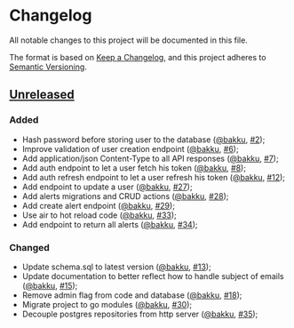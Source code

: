 # Changelog
All notable changes to this project will be documented in this file.

The format is based on [Keep a Changelog](https://keepachangelog.com/en/1.0.0/),
and this project adheres to [Semantic Versioning](https://semver.org/spec/v2.0.0.html).

## [Unreleased]
### Added
- Hash password before storing user to the database ([@bakku](https://github.com/bakku), [#2](https://github.com/bakku/easyalert/pull/2));
- Improve validation of user creation endpoint ([@bakku](https://github.com/bakku), [#6](https://github.com/bakku/easyalert/pull/6));
- Add application/json Content-Type to all API responses ([@bakku](https://github.com/bakku), [#7](https://github.com/bakku/easyalert/pull/7));
- Add auth endpoint to let a user fetch his token ([@bakku](https://github.com/bakku), [#8](https://github.com/bakku/easyalert/pull/8));
- Add auth refresh endpoint to let a user refresh his token ([@bakku](https://github.com/bakku), [#12](https://github.com/bakku/easyalert/pull/12));
- Add endpoint to update a user ([@bakku](https://github.com/bakku), [#27](https://github.com/bakku/easyalert/pull/27));
- Add alerts migrations and CRUD actions ([@bakku](https://github.com/bakku), [#28](https://github.com/bakku/easyalert/pull/28));
- Add create alert endpoint ([@bakku](https://github.com/bakku), [#29](https://github.com/bakku/easyalert/pull/29));
- Use air to hot reload code ([@bakku](https://github.com/bakku), [#33](https://github.com/bakku/easyalert/pull/33));
- Add endpoint to return all alerts ([@bakku](https://github.com/bakku), [#34](https://github.com/bakku/easyalert/pull/34));

### Changed
- Update schema.sql to latest version ([@bakku](https://github.com/bakku), [#13](https://github.com/bakku/easyalert/pull/13));
- Update documentation to better reflect how to handle subject of emails ([@bakku](https://github.com/bakku), [#15](https://github.com/bakku/easyalert/pull/15));
- Remove admin flag from code and database ([@bakku](https://github.com/bakku), [#18](https://github.com/bakku/easyalert/pull/18));
- Migrate project to go modules ([@bakku](https://github.com/bakku), [#30](https://github.com/bakku/easyalert/pull/30));
- Decouple postgres repositories from http server ([@bakku](https://github.com/bakku), [#35](https://github.com/bakku/easyalert/pull/35));

[Unreleased]: https://github.com/bakku/easyalert/compare/b6283ea...HEAD
